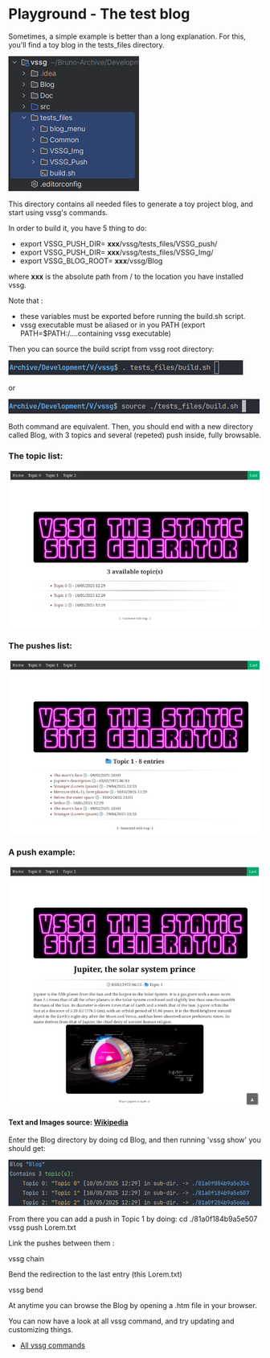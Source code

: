 
# Playground - The test blog

Sometimes, a simple example is better than a long explanation. For this, you'll find a toy blog in the tests_files
directory.

![image](pictures/toy_blog.png)

This directory contains all needed files to generate a toy project blog, and start using vssg's commands.

In order to build it, you have 5 thing to do:

- export VSSG_PUSH_DIR= **xxx**/vssg/tests_files/VSSG_push/
- export VSSG_PUSH_DIR= **xxx**/vssg/tests_files/VSSG_Img/
- export VSSG_BLOG_ROOT= **xxx**/vssg/Blog

where **xxx** is the absolute path from / to the location you have installed vssg.

Note that :
- these variables must be exported before running the build.sh script.
- vssg executable must be aliased or in you PATH (export PATH=$PATH:/....containing vssg executable)

Then you can source the build script from vssg root directory:

![image](pictures/source1.png)

or

![image](pictures/source2.png)

Both command are equivalent.
Then, you should end with a new directory called Blog, with 3 topics and several (repeted) push inside, fully browsable.

### The topic list:

![image](pictures/blog0.png)


### The pushes list:

![image](pictures/blog1.png)


### A push example:

![image](pictures/blog2.png)

#### Text and Images source: [Wikipedia](https://en.wikipedia.org/wiki/Main_Page)

Enter the Blog directory by doing cd Blog, and then running 'vssg show' you should get:

![image](pictures/vssg_show.png)

From there you can add a push in Topic 1 by doing:
cd ./81a0f184b9a5e507
vssg push Lorem.txt

Link the pushes between them :

vssg chain

Bend the redirection to the last entry (this Lorem.txt)

vssg bend

At anytime you can browse the Blog by opening a .htm file in your browser.

You can now have a look at all vssg command, and try updating and customizing things.

- [All vssg commands](AllCommands.md)
